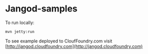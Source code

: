 Jangod-samples
==============

To run locally:

    mvn jetty:run

To see example deployed to CloufFoundry.com visit [http://jangod.cloudfoundry.com](http://jangod.cloudfoundry.com)


